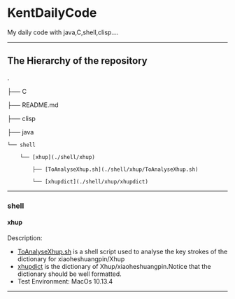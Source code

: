 # KentDailyCode
My daily code with java,C,shell,clisp....

---
## The Hierarchy of the repository
.

├── C

├── README.md 

├── clisp 

├── java 

	└── shell 
    
		└── [xhup](./shell/xhup) 
        
			├── [ToAnalyseXhup.sh](./shell/xhup/ToAnalyseXhup.sh) 
        
			└── [xhupdict](./shell/xhup/xhupdict) 
---
### shell
#### xhup
Description: 
- [ToAnalyseXhup.sh](./shell/xhup/ToAnalyseXhup.sh) is a shell script used to analyse the key strokes of the dictionary for xiaoheshuangpin/Xhup
- [xhupdict](./shell/xhup/xhupdict) is the dictionary of Xhup/xiaoheshuangpin.Notice that the dictionary should be well formatted.
- Test Environment: MacOs 10.13.4
---


